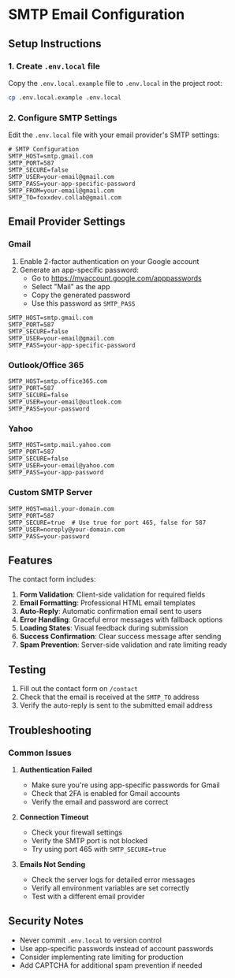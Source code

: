 # SMTP Email Configuration

## Setup Instructions

### 1. Create `.env.local` file
Copy the `.env.local.example` file to `.env.local` in the project root:
```bash
cp .env.local.example .env.local
```

### 2. Configure SMTP Settings

Edit the `.env.local` file with your email provider's SMTP settings:

```env
# SMTP Configuration
SMTP_HOST=smtp.gmail.com
SMTP_PORT=587
SMTP_SECURE=false
SMTP_USER=your-email@gmail.com
SMTP_PASS=your-app-specific-password
SMTP_FROM=your-email@gmail.com
SMTP_TO=foxxdev.collab@gmail.com
```

## Email Provider Settings

### Gmail
1. Enable 2-factor authentication on your Google account
2. Generate an app-specific password:
   - Go to https://myaccount.google.com/apppasswords
   - Select "Mail" as the app
   - Copy the generated password
   - Use this password as `SMTP_PASS`

```env
SMTP_HOST=smtp.gmail.com
SMTP_PORT=587
SMTP_SECURE=false
SMTP_USER=your-email@gmail.com
SMTP_PASS=your-app-specific-password
```

### Outlook/Office 365
```env
SMTP_HOST=smtp.office365.com
SMTP_PORT=587
SMTP_SECURE=false
SMTP_USER=your-email@outlook.com
SMTP_PASS=your-password
```

### Yahoo
```env
SMTP_HOST=smtp.mail.yahoo.com
SMTP_PORT=587
SMTP_SECURE=false
SMTP_USER=your-email@yahoo.com
SMTP_PASS=your-app-password
```

### Custom SMTP Server
```env
SMTP_HOST=mail.your-domain.com
SMTP_PORT=587
SMTP_SECURE=true  # Use true for port 465, false for 587
SMTP_USER=noreply@your-domain.com
SMTP_PASS=your-password
```

## Features

The contact form includes:

1. **Form Validation**: Client-side validation for required fields
2. **Email Formatting**: Professional HTML email templates
3. **Auto-Reply**: Automatic confirmation email sent to users
4. **Error Handling**: Graceful error messages with fallback options
5. **Loading States**: Visual feedback during submission
6. **Success Confirmation**: Clear success message after sending
7. **Spam Prevention**: Server-side validation and rate limiting ready

## Testing

1. Fill out the contact form on `/contact`
2. Check that the email is received at the `SMTP_TO` address
3. Verify the auto-reply is sent to the submitted email address

## Troubleshooting

### Common Issues

1. **Authentication Failed**
   - Make sure you're using app-specific passwords for Gmail
   - Check that 2FA is enabled for Gmail accounts
   - Verify the email and password are correct

2. **Connection Timeout**
   - Check your firewall settings
   - Verify the SMTP port is not blocked
   - Try using port 465 with `SMTP_SECURE=true`

3. **Emails Not Sending**
   - Check the server logs for detailed error messages
   - Verify all environment variables are set correctly
   - Test with a different email provider

## Security Notes

- Never commit `.env.local` to version control
- Use app-specific passwords instead of account passwords
- Consider implementing rate limiting for production
- Add CAPTCHA for additional spam prevention if needed
